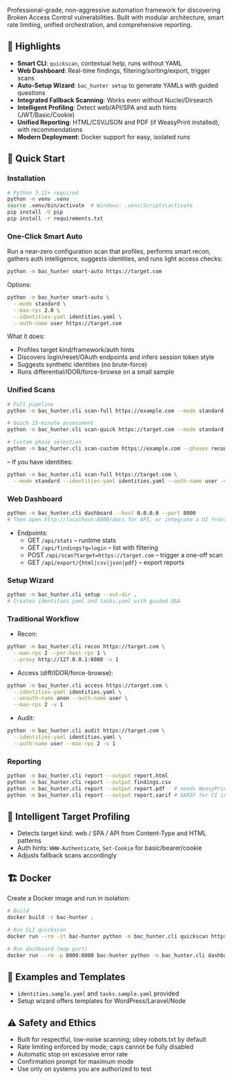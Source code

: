 Professional-grade, non-aggressive automation framework for discovering Broken Access Control vulnerabilities. Built with modular architecture, smart rate limiting, unified orchestration, and comprehensive reporting.

## 🎯 Highlights

- **Smart CLI**: `quickscan`, contextual help, runs without YAML
- **Web Dashboard**: Real-time findings, filtering/sorting/export, trigger scans
- **Auto-Setup Wizard**: `bac_hunter setup` to generate YAMLs with guided questions
- **Integrated Fallback Scanning**: Works even without Nuclei/Dirsearch
- **Intelligent Profiling**: Detect web/API/SPA and auth hints (JWT/Basic/Cookie)
- **Unified Reporting**: HTML/CSV/JSON and PDF (if WeasyPrint installed), with recommendations
- **Modern Deployment**: Docker support for easy, isolated runs

## 🚀 Quick Start

### Installation
```bash
# Python 3.11+ required
python -m venv .venv
source .venv/bin/activate  # Windows: .venv\Scripts\activate
pip install -U pip
pip install -r requirements.txt
```

### One-Click Smart Auto

Run a near‑zero configuration scan that profiles, performs smart recon, gathers auth intelligence, suggests identities, and runs light access checks:

```bash
python -m bac_hunter smart-auto https://target.com
```

Options:

```bash
python -m bac_hunter smart-auto \
  --mode standard \
  --max-rps 2.0 \
  --identities-yaml identities.yaml \
  --auth-name user https://target.com
```

What it does:
- Profiles target kind/framework/auth hints
- Discovers login/reset/OAuth endpoints and infers session token style
- Suggests synthetic identities (no brute-force)
- Runs differential/IDOR/force-browse on a small sample

### Unified Scans
```bash
# Full pipeline
python -m bac_hunter.cli scan-full https://example.com --mode standard -v 1

# Quick 15-minute assessment
python -m bac_hunter.cli scan-quick https://target.com --mode standard --timeout 15 -v 1

# Custom phase selection
python -m bac_hunter.cli scan-custom https://example.com --phases recon,audit --mode aggressive -v 1
```
– If you have identities:
```bash
python -m bac_hunter.cli scan-full https://target.com \
  --mode standard --identities-yaml identities.yaml --auth-name user -v 1
```

### Web Dashboard
```bash
python -m bac_hunter.cli dashboard --host 0.0.0.0 --port 8000
# Then open http://localhost:8000/docs for API, or integrate a UI frontend.
```
- Endpoints:
  - GET `/api/stats` – runtime stats
  - GET `/api/findings?q=login` – list with filtering
  - POST `/api/scan?target=https://target.com` – trigger a one-off scan
  - GET `/api/export/{html|csv|json|pdf}` – export reports

### Setup Wizard
```bash
python -m bac_hunter.cli setup --out-dir .
# Creates identities.yaml and tasks.yaml with guided Q&A
```

### Traditional Workflow
- Recon:
```bash
python -m bac_hunter.cli recon https://target.com \
  --max-rps 2 --per-host-rps 1 \
  --proxy http://127.0.0.1:8080 -v 1
```
- Access (diff/IDOR/force-browse):
```bash
python -m bac_hunter.cli access https://target.com \
  --identities-yaml identities.yaml \
  --unauth-name anon --auth-name user \
  --max-rps 2 -v 1
```
- Audit:
```bash
python -m bac_hunter.cli audit https://target.com \
  --identities-yaml identities.yaml \
  --auth-name user --max-rps 2 -v 1
```

### Reporting
```bash
python -m bac_hunter.cli report --output report.html
python -m bac_hunter.cli report --output findings.csv
python -m bac_hunter.cli report --output report.pdf   # needs WeasyPrint, else falls back to HTML
python -m bac_hunter.cli report --output report.sarif # SARIF for CI integrations
```

## 🧠 Intelligent Target Profiling
- Detects target kind: web / SPA / API from Content-Type and HTML patterns
- Auth hints: `WWW-Authenticate`, `Set-Cookie` for basic/bearer/cookie
- Adjusts fallback scans accordingly

## 🏗️ Docker

Create a Docker image and run in isolation:

```bash
# Build
docker build -t bac-hunter .

# Run CLI quickscan
docker run --rm -it bac-hunter python -m bac_hunter.cli quickscan https://target.com

# Run dashboard (map port)
docker run --rm -p 8000:8000 bac-hunter python -m bac_hunter.cli dashboard --host 0.0.0.0 --port 8000
```

## 📄 Examples and Templates
- `identities.sample.yaml` and `tasks.sample.yaml` provided
- Setup wizard offers templates for WordPress/Laravel/Node

## ⚠️ Safety and Ethics
- Built for respectful, low-noise scanning; obey robots.txt by default
- Rate limiting enforced by mode; caps cannot be fully disabled
- Automatic stop on excessive error rate
- Confirmation prompt for maximum mode
- Use only on systems you are authorized to test
